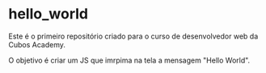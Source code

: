 # hello_world

Este é o primeiro repositório criado para o curso de desenvolvedor web da Cubos Academy.

O objetivo é criar um JS que imrpima na tela a mensagem "Hello World".
